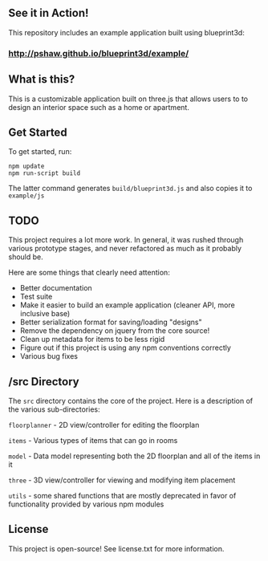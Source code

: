 ## See it in Action!

This repository includes an example application built using blueprint3d:

### http://pshaw.github.io/blueprint3d/example/

## What is this?

This is a customizable application built on three.js that allows users to to design an interior space such as a home or apartment.

## Get Started

To get started, run:

    npm update
    npm run-script build

The latter command generates `build/blueprint3d.js` and also copies it to `example/js`

## TODO

This project requires a lot more work. In general, it was rushed through various prototype stages, and never refactored as much as it probably should be.

Here are some things that clearly need attention:

- Better documentation
- Test suite
- Make it easier to build an example application (cleaner API, more inclusive base)
- Better serialization format for saving/loading "designs"
- Remove the dependency on jquery from the core source!
- Clean up metadata for items to be less rigid
- Figure out if this project is using any npm conventions correctly 
- Various bug fixes

## /src Directory

The `src` directory contains the core of the project. Here is a description of the various sub-directories:

`floorplanner` - 2D view/controller for editing the floorplan

`items` - Various types of items that can go in rooms

`model` - Data model representing both the 2D floorplan and all of the items in it

`three` - 3D view/controller for viewing and modifying item placement

`utils` - some shared functions that are mostly deprecated in favor of functionality provided by various npm modules

## License

This project is open-source! See license.txt for more information.
